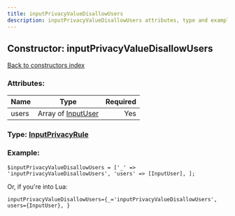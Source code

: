 ```yaml
---
title: inputPrivacyValueDisallowUsers
description: inputPrivacyValueDisallowUsers attributes, type and example
---
```

## Constructor: inputPrivacyValueDisallowUsers  
[Back to constructors index](index.md)



### Attributes:

| Name     |    Type       | Required |
|----------|:-------------:|---------:|
|users|Array of [InputUser](../types/InputUser.md) | Yes|



### Type: [InputPrivacyRule](../types/InputPrivacyRule.md)


### Example:

```
$inputPrivacyValueDisallowUsers = ['_' => 'inputPrivacyValueDisallowUsers', 'users' => [InputUser], ];
```  

Or, if you're into Lua:  


```
inputPrivacyValueDisallowUsers={_='inputPrivacyValueDisallowUsers', users={InputUser}, }

```


